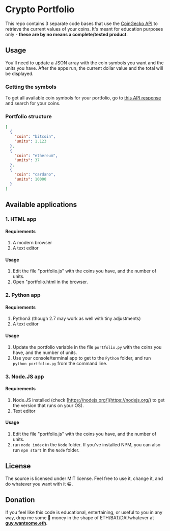 # Crypto Portfolio

This repo contains 3 separate code bases that use the [CoinGecko API](https://www.coingecko.com/en/api) to retrieve the current values of your coins. It's meant for education purposes only - **these are by no means a complete/tested product**.

## Usage

You'll need to update a JSON array with the coin symbols you want and the units you have. After the apps run, the current dollar value and the total will be displayed.

### Getting the symbols

To get all available coin symbols for your portfolio, go to [this API response](https://api.coingecko.com/api/v3/coins/list) and search for your coins.

### Portfolio structure

```json
[
  {
    "coin": "bitcoin",
    "units": 1.123
  },
  {
    "coin": "ethereum",
    "units": 37
  },
  {
    "coin": "cardano",
    "units": 10000
  }
]
```

## Available applications

### 1. HTML app

#### Requirements

1. A modern browser
1. A text editor

#### Usage

1. Edit the file "portfolio.js" with the coins you have, and the number of units.
1. Open "portfolio.html in the browser.

### 2. Python app

#### Requirements

1. Python3 (though 2.7 may work as well with tiny adjustments)
1. A text editor

#### Usage

1. Update the portfolio variable in the file `portfolio.py` with the coins you have, and the number of units.
1. Use your console/terminal app to get to the `Python` folder, and run `python portfolio.py` from the command line.

### 3. Node.JS app

#### Requirements

1. Node.JS installed (check [https://nodejs.org/](https://nodejs.org/) to get the version that runs on your OS).
1. Text editor

#### Usage

1. Edit the file "portfolio.js" with the coins you have, and the number of units.
1. run `node index` in the `Node` folder. If you've installed NPM, you can also run `npm start` in the `Node` folder.


## License

The source is licensed under MIT license. Feel free to use it, change it, and do whatever you want with it 😀.

## Donation

If you feel like this code is educational, entertaining, or useful to you in any way, drop me some 🍺 money in the shape of ETH/BAT/DAI/whatever at **[guy.wantsome.eth](https://etherscan.io/address/guy.wantsome.eth)**.
